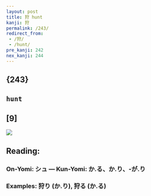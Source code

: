 ```yaml
---
layout: post
title: 狩 hunt
kanji: 狩
permalink: /243/
redirect_from:
 - /狩/
 - /hunt/
pre_kanji: 242
nex_kanji: 244
---
```


## {243}

## `hunt`

## [9]

<div class="stroke"><img src="E78BA9.png" /></div>

## Reading:

### On-Yomi: シュ &mdash; Kun-Yomi: か.る、か.り、-が.り

### Examples: 狩り (か.り), 狩る (か.る)

